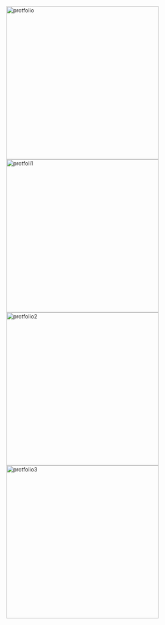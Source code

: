 <img width="400" alt="protfolio" src="https://user-images.githubusercontent.com/76824469/181020099-7a2ee8cb-36eb-46be-b193-e78ecebdc07e.png">
<img width="400" alt="protfoli1" src="https://user-images.githubusercontent.com/76824469/181020166-ba8e56b8-7827-43ca-88e7-36a439c4f6cc.png">
<img width="400" alt="protfolio2" src="https://user-images.githubusercontent.com/76824469/181020214-baa46959-72ef-47e3-b521-79fc01bf0389.png">
<img width="400" alt="protfolio3" src="https://user-images.githubusercontent.com/76824469/181020262-9d8c09cb-1926-4892-bbd0-c01553b0012f.png">

